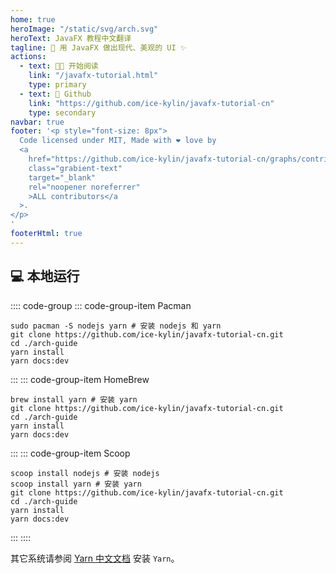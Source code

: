 ```yaml
---
home: true
heroImage: "/static/svg/arch.svg"
heroText: JavaFX 教程中文翻译
tagline: 📖 用 JavaFX 做出现代、美观的 UI ✨
actions:
  - text: 🐱‍🏍 开始阅读
    link: "/javafx-tutorial.html"
    type: primary
  - text: 🍺 Github
    link: "https://github.com/ice-kylin/javafx-tutorial-cn"
    type: secondary
navbar: true
footer: '<p style="font-size: 8px">
  Code licensed under MIT, Made with ❤️️ love by
  <a
    href="https://github.com/ice-kylin/javafx-tutorial-cn/graphs/contributors"
    class="grabient-text"
    target="_blank"
    rel="noopener noreferrer"
    >ALL contributors</a
  >.
</p>
'
footerHtml: true
---
```


## 💻 本地运行

:::: code-group
::: code-group-item Pacman

```bash{4-5}
sudo pacman -S nodejs yarn # 安装 nodejs 和 yarn
git clone https://github.com/ice-kylin/javafx-tutorial-cn.git
cd ./arch-guide
yarn install
yarn docs:dev
```

:::
::: code-group-item HomeBrew

```zsh{4-5}
brew install yarn # 安装 yarn
git clone https://github.com/ice-kylin/javafx-tutorial-cn.git
cd ./arch-guide
yarn install
yarn docs:dev
```

:::
::: code-group-item Scoop

```bat{5-6}
scoop install nodejs # 安装 nodejs
scoop install yarn # 安装 yarn
git clone https://github.com/ice-kylin/javafx-tutorial-cn.git
cd ./arch-guide
yarn install
yarn docs:dev
```

:::
::::

其它系统请参阅 [Yarn 中文文档](https://yarn.bootcss.com/docs/install/) 安装 `Yarn`。

